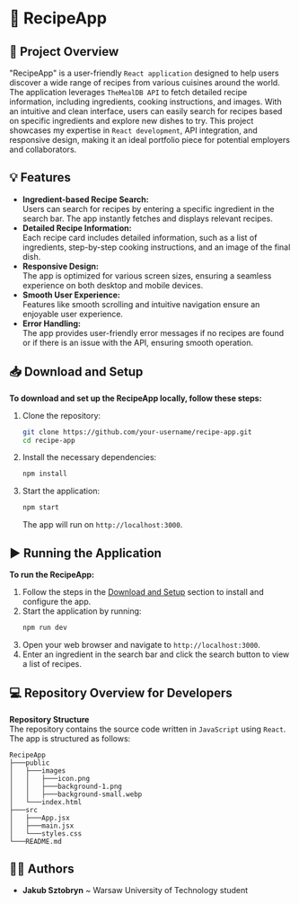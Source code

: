 # 🍲 RecipeApp

## 📝 Project Overview
"RecipeApp" is a user-friendly `React application` designed to help users discover a wide range of recipes from various cuisines around the world. The application leverages `TheMealDB API` to fetch detailed recipe information, including ingredients, cooking instructions, and images. With an intuitive and clean interface, users can easily search for recipes based on specific ingredients and explore new dishes to try. This project showcases my expertise in `React development`, API integration, and responsive design, making it an ideal portfolio piece for potential employers and collaborators.

## 💡 Features
- **Ingredient-based Recipe Search:**  
  Users can search for recipes by entering a specific ingredient in the search bar. The app instantly fetches and displays relevant recipes.
- **Detailed Recipe Information:**  
  Each recipe card includes detailed information, such as a list of ingredients, step-by-step cooking instructions, and an image of the final dish.
- **Responsive Design:**  
  The app is optimized for various screen sizes, ensuring a seamless experience on both desktop and mobile devices.
- **Smooth User Experience:**  
  Features like smooth scrolling and intuitive navigation ensure an enjoyable user experience.
- **Error Handling:**  
  The app provides user-friendly error messages if no recipes are found or if there is an issue with the API, ensuring smooth operation.

## 📥 Download and Setup
**To download and set up the RecipeApp locally, follow these steps:**
1. Clone the repository:
   ```bash
   git clone https://github.com/your-username/recipe-app.git
   cd recipe-app
   ```
2. Install the necessary dependencies:
   ```bash
   npm install
   ```
3. Start the application:
   ```bash
   npm start
   ```
   The app will run on `http://localhost:3000`.

## ▶️ Running the Application
**To run the RecipeApp:**
1. Follow the steps in the [Download and Setup](#-download-and-setup) section to install and configure the app.
2. Start the application by running:
   ```bash
   npm run dev
   ```
3. Open your web browser and navigate to `http://localhost:3000`.
4. Enter an ingredient in the search bar and click the search button to view a list of recipes.

## 💻 Repository Overview for Developers
**Repository Structure**  
The repository contains the source code written in `JavaScript` using `React`. The app is structured as follows:

```
RecipeApp
├───public
│   ├───images
│   │   ├───icon.png
│   │   ├───background-1.png
│   │   ├───background-small.webp
│   └───index.html
├───src
│   ├───App.jsx
│   ├───main.jsx
│   └───styles.css
└───README.md
```

## 🙋‍♂️ Authors
- **Jakub Sztobryn** ~ Warsaw University of Technology student
